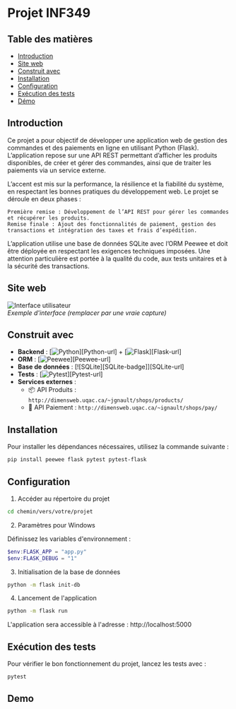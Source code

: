 # Projet INF349

## Table des matières
- [Introduction](#introduction)
- [Site web](#site-web)
- [Construit avec](#construit-avec)
- [Installation](#installation)
- [Configuration](#configuration)
- [Exécution des tests](#exécution-des-tests)
- [Démo](#démo)

## Introduction
Ce projet a pour objectif de développer une application web de gestion des commandes et des paiements en ligne en utilisant Python (Flask). L’application repose sur une API REST permettant d’afficher les produits disponibles, de créer et gérer des commandes, ainsi que de traiter les paiements via un service externe.

L’accent est mis sur la performance, la résilience et la fiabilité du système, en respectant les bonnes pratiques du développement web. Le projet se déroule en deux phases :

    Première remise : Développement de l’API REST pour gérer les commandes et récupérer les produits.
    Remise finale : Ajout des fonctionnalités de paiement, gestion des transactions et intégration des taxes et frais d’expédition.

L’application utilise une base de données SQLite avec l’ORM Peewee et doit être déployée en respectant les exigences techniques imposées. Une attention particulière est portée à la qualité du code, aux tests unitaires et à la sécurité des transactions.

## Site web

![Interface utilisateur](https://via.placeholder.com/800x400.png?text=Capture+d'écran+du+projet)  
*Exemple d'interface (remplacer par une vraie capture)*

## Construit avec
- **Backend** : [![Python][Python]][Python-url] + [![Flask][Flask]][Flask-url]
- **ORM** : [![Peewee][Peewee]][Peewee-url]
- **Base de données** : [![SQLite][SQLite-badge]][SQLite-url]
- **Tests** : [![Pytest][Pytest]][Pytest-url]
- **Services externes** :
  - 📦 API Produits : `http://dimensweb.uqac.ca/~jgnault/shops/products/`
  - 💸 API Paiement : `http://dimensweb.uqac.ca/~ignault/shops/pay/`


## Installation

Pour installer les dépendances nécessaires, utilisez la commande suivante :

```bash
pip install peewee flask pytest pytest-flask
```

## Configuration
1. Accéder au répertoire du projet

```bash
cd chemin/vers/votre/projet
```

2. Paramètres pour Windows

Définissez les variables d'environnement :

```powershell
$env:FLASK_APP = "app.py"
$env:FLASK_DEBUG = "1"
```

3. Initialisation de la base de données

```bash
python -m flask init-db
```

4. Lancement de l'application
```bash
python -m flask run
```

L'application sera accessible à l'adresse : http://localhost:5000

## Exécution des tests

Pour vérifier le bon fonctionnement du projet, lancez les tests avec :

```bash
pytest
```

## Demo





[Python]: https://img.shields.io/badge/Python-3776AB?logo=python&logoColor=fff
[Flask]: https://img.shields.io/badge/Flask-000?logo=flask&logoColor=fff
[Peewee]: https://docs.peewee-orm.com/en/latest/_images/peewee3-logo.png
[SQLite]: https://img.shields.io/badge/SQLite-%2307405e.svg?logo=sqlite&logoColor=white
[Pytest]: https://img.shields.io/badge/Pytest-0A9EDC?logo=pytest
